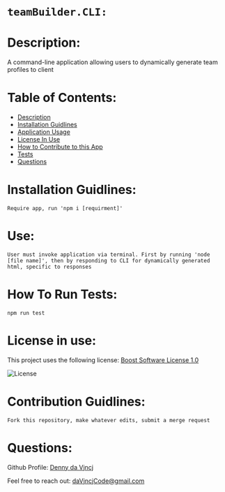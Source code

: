 
  
  # ```teamBuilder.CLI: ```

  # Description:
  A command-line application allowing users to dynamically generate team profiles to client

  # Table of Contents:
  - [Description](#description)
  - [Installation Guidlines](#installation-guidlines)
  - [Application Usage](#use)
  - [License In Use](#license-in-use)
  - [How to Contribute to this App](#contribution-Guidlines)
  - [Tests](#how-to-run-tests)
  - [Questions](#questions)
  
  # Installation Guidlines:
  `Require app, run 'npm i [requirment]'`

  # Use:
  ```
  User must invoke application via terminal. First by running 'node [file name]', then by responding to CLI for dynamically generated html, specific to responses
  ```
  # How To Run Tests:
  `npm run test`

  # License in use:
  This project uses the following license: [Boost Software License 1.0]()
  
  ![License](https://img.shields.io/badge/License-Boost%20Software%20License%201.0-blue.svg)

  # Contribution Guidlines:
  ```
  Fork this repository, make whatever edits, submit a merge request
  ```
  # Questions:
  Github Profile: [Denny da Vjncj](https://www.github.com/DennydaVjncj)
  
  Feel free to reach out: daVjncjCode@gmail.com
